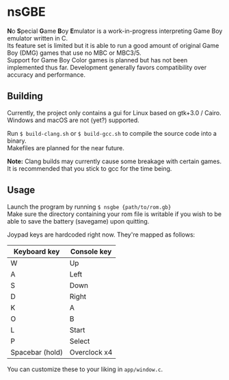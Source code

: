 # nsGBE
**N**o **S**pecial **G**ame **B**oy **E**mulator is a work-in-progress interpreting Game Boy emulator written in C.  
Its feature set is limited but it is able to run a good amount of original Game Boy (DMG) games that use no MBC or MBC3/5.  
Support for Game Boy Color games is planned but has not been implemented thus far. Development generally favors 
compatibility over accuracy and performance.

## Building

Currently, the project only contains a gui for Linux based on gtk+3.0 / Cairo.  
Windows and macOS are not (yet?) supported.

Run `$ build-clang.sh` or `$ build-gcc.sh` to compile the source code into a binary.  
Makefiles are planned for the near future.

**Note:** Clang builds may currently cause some breakage with certain games. It is recommended that you stick to gcc for the time being.

## Usage

Launch the program by running `$ nsgbe {path/to/rom.gb}`  
Make sure the directory containing your rom file is writable if you wish to be able to save the battery (savegame) upon quitting.

Joypad keys are hardcoded right now. They're mapped as follows:

| Keyboard key | Console key |
| --- | --- |
| W | Up |
| A | Left |
| S | Down |
| D | Right |
| K | A |
| O | B |
| L | Start |
| P | Select |
| Spacebar (hold) | Overclock x4 |

You can customize these to your liking in `app/window.c`.
